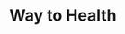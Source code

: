 ---
title: Way to Health
image: /images/bg/about2.svg
bgcolor: "#4F6D7A"
summary: We were the first to apply behavioral economics to healthcare
introduction: Faculty and researchers from across the University of Pennsylvania and other renowned institutions have conducted and continue to research direct patient engagement and behavioral economics based interventions aimed at reducing the disease burden from major U.S. public health problems. Way to Health was born from their frustration around the lack of a platform to quickly develop, test and scale out their ideas.
introtitle: Our mission
introsubtitle: To enable everyone to enjoy healthy lives through research, personalized engagement and learning from the experience of every patient.
introtext: We exist to enable clinicians and researchers to serve patients by making their ideas come to life. 
heading: Our vision
subheading: Innovate. Enable. Scale.
vision:
  blurbs:
    - title: Improving healthcare outcomes needs purpose built research tools
      image: /images/build.svg
      summary: > 
        Technology assisted motivation & human behavior change is the key to advancing health outcomes. The healthcare system needs a purpose built tool that allows for scale and to engage with people in their existing journeys. Way to Health has demonstrated its value as a research platform in this domain.  The platform, its developers, and its uses have credibility among the research community. 
    - title: Successes derived from research should be easily translated into practice
      image: /images/practice.svg
      summary: >
        Even as more research and successes are published, its application in the real world still lags as systems and plans don’t quite know how to apply it in their context. THe goal is to reduce the time it takes for interventional research to be applied in specific patient contexts as short as possible. We want to take a leadership position in tactical research and deployment of evidence based research.
    - title: EHRs should be an integral part of any patient or provider engagement strategy
      image: /images/ehr.svg
      summary: >
        Good technology must join not just patient and physician journeys, but also their existing technology, such as legacy EHR systems i.e. be available  in the context of their life and their “workflow”. Tighter integration with EHRs is necessary. Health systems have spent millions deploying and customizing EHRs. They are looking for ways to maximize the ROI. This will be a platform available to all irrespective of the EHR of choice.

affiliations:
  - name: Center for Health Care Innovation
    logo: /images/various/chci3.png
    url: https://healthcareinnovation.upenn.edu
  - name: Center for Health Incentives and Behavioral Economics
    logo: /images/various/chibe2.png
    url: https://chibe.upenn.edu
  - name: Nudge Unit
    logo: /images/various/nudge.png
    url: https://nudgeunit.upenn.edu
  - name: Penn Medicine
    logo: /images/various/penn_med.png
    url: https://pennmedicine.org

origins:
  heading: Origins
  para1: Drs. David Asch and Kevin Volpp conceptualized Way to Health back in 2010. It was born from their frustration around the lack of a platform to quickly develop, test and scale out their ideas to improve health care for patients.
  para2: Since then, more than 50 faculty and researchers from the University of Pennsylvania and other renowned institutions have conducted and continue to research direct patient engagement and behavioral economics based interventions aimed at reducing the disease burden from major U.S. public health problems.
  image1: /images/asch.jpg
  image2: /images/volpp.jpg

timeline:
  milestones:
    - date: July 2020
      icon: line-chart
      iconcolor: blue
      milestone: 280+ studies and 110,000+ patients
      text: Way to Health is increasingly used in clinical programs and is central to Penn's COVID-19 response efforts. Programs such as COVID Watch, COVID Pulse, Results Reporting and many more get rolled out in record time. 
    - date: December 2019
      icon: trophy
      iconcolor: green
      milestone: 150+ studies and 60,000+ patients
      text: Improvements in the platform now allow accelerated deployments at an average rate of 2-3 studies per week.
    - date: July 2019
      icon: arrow-up
      iconcolor: blue
      milestone: 125 studies and accelerating
      text: Our user base continues to diversity with multiple external organizations across the country starting up projects independently from Penn. 
    - date: June 2018
      icon: line-chart
      iconcolor: green
      milestone: 100 study milestone
      text: Way To Health continues to go from strength to strength. It currently has managed a total of a 101 studies with many more in the pipeline.
    - date: December 2017
      icon: arrow-up
      iconcolor: blue
      milestone: 85 research studies and clinical pilots. 28+ peer reviewed publications. 
      text: Successes continue to add up as the platform is used now not only for research but also for clinical pilots and larger scale clinical deployments. 
    - date: July 2016
      icon: comments-o
      iconcolor: green
      milestone: 55 studies and 15+ peer reviewed publications. 
      text: Successes continue to pile up and the platform continues to evolve as more and more capabilties are needed - gamification, device integrations, text messaging and many more. 
    - date: July 2015
      icon: thumbs-o-up
      iconcolor: blue
      milestone: 25+ study milestone
      text: Way To Health continues to gain wider adoption with zero marketing. This is major milestone as it represents studies across multiple domains - CHF, Diabetes, Wellness, Adolescents and Children and many more
    - date: Jan 2014
      icon: universal-access
      iconcolor: green
      milestone: Default platform for BE studies at UPenn and in other institutions
      text: Behavioral economics based research continues to show promise and this purpose built tool increasingly becomes the go-to choice for researchers. Kevin and David institute grants to give young researchers a way to quickly try out innovative ideas.
    - date: July 2013
      icon: user-md
      iconcolor: blue
      milestone: We grow the team
      text: In the "invest when necessary" mould, Way to Health begins to grow its internal engineering, product and implementation teams.
    - date: Jan 2012
      icon: flash
      iconcolor: red
      milestone: Way to Health supports 25 studies
      text: Way To Health continues to evolve as more and more researchers within Penn use the platform to set up and deploy small and large scale studies.
    - date: Jan 2011
      icon: bell-o
      iconcolor: green
      milestone: First Way to Health study is launched
      text: Seminal study was focused on smoking cessation and using financial incentives to quit smoking. National study conducted among CVS employees using financial incentives to quit smoking. Largest study conducted to date of financial incentives and smoking cessation in an employer setting, led to benefit design changes across CVS.
    - date: July 2010
      icon: snowflake-o
      iconcolor: blue
      milestone: Way to Health is born
      text: David Asch and Kevin Volpp come up with the idea of building a software platform to simplify and automate all the steps needed to set up and manage interventional clinical trials with a specific focus on behavioral economics. NIH provides seed funding to make this idea a reality.
---